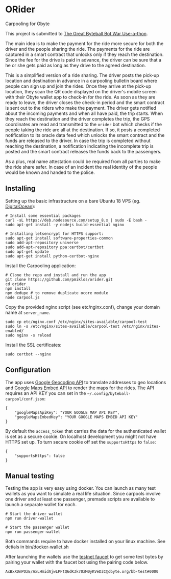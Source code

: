 # ORider
Carpooling for Obyte

This project is submitted to [The Great Byteball Bot War Use-a-thon](https://wiki.byteball.org/Use-a-thon/botwar).

The main idea is to make the payment for the ride more secure for both the driver and the people sharing the ride.
The payments for the ride are captured in a smart contract that unlocks only if they reach the destination. Since
the fee for the drive is paid in advance, the driver can be sure that a he or she gets paid as long as they drive
to the agreed destination.

This is a simplified version of a ride sharing. The driver posts the pick-up location and destination in advance in a
carpooling bulletin board where people can sign up and join the rides. Once they arrive at the pick-up location, they
scan the QR code displayed on the driver's mobile screen with their Obyte wallet app to check-in for the ride. As
soon as they are ready to leave, the driver closes the check-in period and the smart contract is sent out to the riders who
make the payment. The driver gets notified about the incoming payments and when all have paid, the trip starts. When they
reach the destination and the driver completes the trip, the GPS coordinates are read and transmitted to the
`orider` bot which checks if the people taking the ride are all at the destination. If so, it posts a 
completed notification to its oracle data feed which unlocks the smart contract and the funds are released to the
driver. In case the trip is completed without reaching the destination, a notification indicating the incomplete trip is
posted and the smart contract releases the funds back to the passengers.

As a plus, real name attestation could be required from all parties to make the ride share safer. In case of an incident
the real identity of the people would be known and handed to the police.

## Installing

Setting up the basic infrastructure on a bare Ubuntu 18 VPS (eg. [DigitalOcean](https://m.do.co/c/7adeb4d35924)):

    # Install some essential packages
    curl -sL https://deb.nodesource.com/setup_8.x | sudo -E bash -
    sudo apt-get install -y nodejs build-essential nginx
    
    # Installing letsencrypt for HTTPS support:
    sudo apt-get install software-properties-common
    sudo add-apt-repository universe
    sudo add-apt-repository ppa:certbot/certbot
    sudo apt-get update
    sudo apt-get install python-certbot-nginx

Install the Carpooling application:

    # Clone the repo and install and run the app
    git clone https://github.com/pmiklos/orider.git
    cd orider
    npm install
    npm dedupe # to remove duplicate ocore module
    node carpool.js
    
Copy the provided nginx script (see etc/nginx.conf), change your domain name at `server_name`.

    sudo cp etc/nginx.conf /etc/nginx/sites-available/carpool-test
    sudo ln -s /etc/nginx/sites-available/carpool-test /etc/nginx/sites-enabled/
    sudo nginx -s reload

Install the SSL certificates:

    sudo certbot --nginx

## Configuration

The app uses [Google Geocoding API](https://developers.google.com/maps/documentation/geocoding/start) to translate addresses to geo locations and [Google Maps Embed API](https://developers.google.com/maps/documentation/embed/start) to render the maps for the rides.
The API requires an API KEY you can set in the `~/.config/byteball-carpool/conf.json`:

    {
        "googleMapsApiKey": "YOUR GOOGLE MAP API KEY",
        "googleMapsEmbedKey": "YOUR GOOGLE MAPS EMBED API KEY"
    }

By default the `access_token` that carries the data for the authenticated wallet is set as a secure cookie. On localhost development you might not have HTTPS set up. To turn secure cookie off set the `supportsHttps` to `false`:

    {
        "supportsHttps": false
    }

## Manual testing

Testing the app is very easy using docker. You can launch as many test wallets as you want to simulate a real life situation.
Since carpools involve one driver and at least one passenger, premade scripts are available to launch a separate wallet for each.

    # Start the driver wallet
    npm run driver-wallet

    # Start the passenger wallet
    npm run passenger-wallet

Both commands require to have docker installed on your linux machine. See detials in [bin/docker-wallet.sh](./bin/docker-wallet.sh)

After launching the wallets use the [testnet faucet](https://obyte.org/testnet.html) to get some test bytes by pairing your wallet with the faucet bot using the pairing code below.

    AxBxXDnPOzE/AxLHmidAjwLPFtQ6dK3k70zM0yKVeDzC@obyte.org/bb-test#0000
